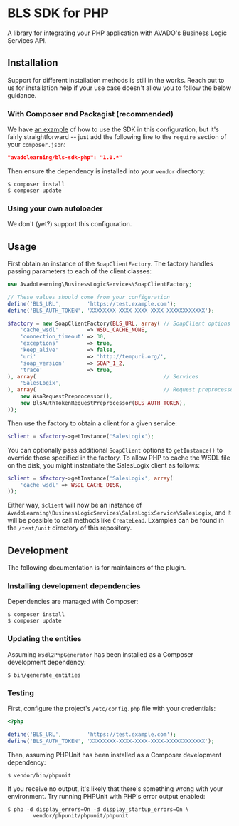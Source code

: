 # BLS SDK for PHP

A library for integrating your PHP application with AVADO's Business Logic
Services API.

## Installation

Support for different installation methods is still in the works. Reach out to
us for installation help if your use case doesn't allow you to follow the below
guidance.

### With Composer and Packagist (recommended)

We have [an example](https://github.com/AVADOLearning/bls-sdk-php-example) of
how to use the SDK in this configuration, but it's fairly straightforward --
just add the following line to the `require` section of your `composer.json`:

```json
"avadolearning/bls-sdk-php": "1.0.*"
```

Then ensure the dependency is installed into your `vendor` directory:

```
$ composer install
$ composer update
```

### Using your own autoloader

We don't (yet?) support this configuration.

## Usage

First obtain an instance of the `SoapClientFactory`. The factory handles
passing parameters to each of the client classes:

```php
use AvadoLearning\BusinessLogicServices\SoapClientFactory;

// These values should come from your configuration
define('BLS_URL',        'https://test.example.com');
define('BLS_AUTH_TOKEN', 'XXXXXXXX-XXXX-XXXX-XXXX-XXXXXXXXXXXX');

$factory = new SoapClientFactory(BLS_URL, array( // SoapClient options
    'cache_wsdl'         => WSDL_CACHE_NONE,
    'connection_timeout' => 30,
    'exceptions'         => true,
    'keep_alive'         => false,
    'uri'                => 'http://tempuri.org/',
    'soap_version'       => SOAP_1_2,
    'trace'              => true,
), array(                                        // Services
    'SalesLogix',
), array(                                        // Request preprocessors
    new WsaRequestPreprocessor(),
    new BlsAuthTokenRequestPreprocessor(BLS_AUTH_TOKEN),
));
```

Then use the factory to obtain a client for a given service:

```php
$client = $factory->getInstance('SalesLogix');
```

You can optionally pass additional `SoapClient` options to `getInstance()` to
override those specified in the factory. To allow PHP to cache the WSDL file on
the disk, you might instantiate the SalesLogix client as follows:

```php
$client = $factory->getInstance('SalesLogix', array(
    'cache_wsdl' => WSDL_CACHE_DISK,
));
```

Either way, `$client` will now be an instance of
`AvadoLearning\BusinessLogicServices\SalesLogixService\SalesLogix`, and it will
be possible to call methods like ```CreateLead```. Examples can be found in the
`/test/unit` directory of this repository.

## Development

The following documentation is for maintainers of the plugin.

### Installing development dependencies

Dependencies are managed with Composer:

```
$ composer install
$ composer update
```

### Updating the entities

Assuming `Wsdl2PhpGenerator` has been installed as a Composer development
dependency:

```
$ bin/generate_entities
```

### Testing

First, configure the project's `/etc/config.php` file with your credentials:

```php
<?php

define('BLS_URL',        'https://test.example.com');
define('BLS_AUTH_TOKEN', 'XXXXXXXX-XXXX-XXXX-XXXX-XXXXXXXXXXXX');
```

Then, assuming PHPUnit has been installed as a Composer development dependency:

```
$ vendor/bin/phpunit
```

If you receive no output, it's likely that there's something wrong with your
environment. Try running PHPUnit with PHP's error output enabled:

```
$ php -d display_errors=On -d display_startup_errors=On \
        vendor/phpunit/phpunit/phpunit
```
